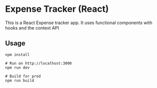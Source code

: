 
# Expense Tracker (React)

This is a React Expense tracker app. It uses functional components with hooks and the context API

## Usage
```
npm install

# Run on http://localhost:3000
npm run dev 

# Build for prod
npm run build
```

